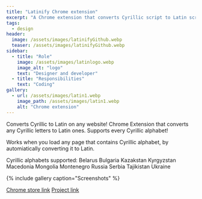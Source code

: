 ```yaml
---
title: "Latinify Chrome extension"
excerpt: "A Chrome extension that converts Cyrillic script to Latin script on any website."
tags:
  - design
header:
  image: /assets/images/latinifyGithub.webp
  teaser: /assets/images/latinifyGithub.webp
sidebar:
  - title: "Role"
    image: /assets/images/latinlogo.webp
    image_alt: "logo"
    text: "Designer and developer"
  - title: "Responsibilities"
    text: "Coding"
gallery:
  - url: /assets/images/latin1.webp
    image_path: /assets/images/latin1.webp
    alt: "Chrome extension"
---
```

Converts Cyrillic to Latin on any website!
Chrome Extension that converts any Cyrillic letters to Latin ones. Supports every Cyrillic alphabet!

Works when you load any page that contains Cyrillic alphabet, by automiatically converting it to Latin.

Cyrillic alphabets supported:
Belarus
Bulgaria
Kazakstan
Kyrgyzstan
Macedonia
Mongolia
Montenegro
Russia
Serbia
Tajikistan
Ukraine

{% include gallery caption="Screenshots" %}

<a href="https://chrome.google.com/webstore/detail/latinify/clhcmoeloccdehioknhbbdokpkceaoha/overview/" class="btn btn--primary">Chrome store link</a>
<a href="https://github.com/oreoadidas/latinify">Project link</a>
